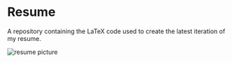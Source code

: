 # Resume

A repository containing the LaTeX code used to create the latest iteration of my resume.

![resume picture](https://i.imgur.com/YwtZUjF.png)
